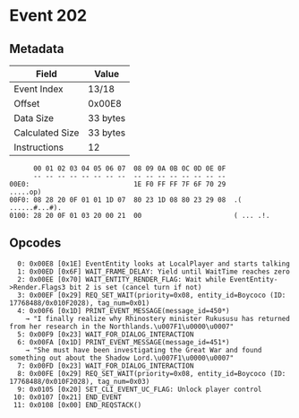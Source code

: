 # Event 202

## Metadata

| Field           | Value    |
|-----------------|----------|
| Event Index     | 13/18    |
| Offset          | 0x00E8   |
| Data Size       | 33 bytes |
| Calculated Size | 33 bytes |
| Instructions    | 12       |

```
      00 01 02 03 04 05 06 07  08 09 0A 0B 0C 0D 0E 0F
      -- -- -- -- -- -- -- --  -- -- -- -- -- -- -- --
00E0:                          1E F0 FF FF 7F 6F 70 29          .....op)
00F0: 08 28 20 0F 01 01 1D 07  80 23 1D 08 80 23 29 08  .( ......#...#).
0100: 28 20 0F 01 03 20 00 21  00                       ( ... .!.       
```

## Opcodes

```
  0: 0x00E8 [0x1E] EventEntity looks at LocalPlayer and starts talking
  1: 0x00ED [0x6F] WAIT_FRAME_DELAY: Yield until WaitTime reaches zero
  2: 0x00EE [0x70] WAIT_ENTITY_RENDER_FLAG: Wait while EventEntity->Render.Flags3 bit 2 is set (cancel turn if not)
  3: 0x00EF [0x29] REQ_SET_WAIT(priority=0x08, entity_id=Boycoco (ID: 17768488/0x010F2028), tag_num=0x01)
  4: 0x00F6 [0x1D] PRINT_EVENT_MESSAGE(message_id=450*)
    → "I finally realize why Rhinostery minister Rukususu has returned from her research in the Northlands.\u007F1\u0000\u0007"
  5: 0x00F9 [0x23] WAIT_FOR_DIALOG_INTERACTION
  6: 0x00FA [0x1D] PRINT_EVENT_MESSAGE(message_id=451*)
    → "She must have been investigating the Great War and found something out about the Shadow Lord.\u007F1\u0000\u0007"
  7: 0x00FD [0x23] WAIT_FOR_DIALOG_INTERACTION
  8: 0x00FE [0x29] REQ_SET_WAIT(priority=0x08, entity_id=Boycoco (ID: 17768488/0x010F2028), tag_num=0x03)
  9: 0x0105 [0x20] SET_CLI_EVENT_UC_FLAG: Unlock player control
 10: 0x0107 [0x21] END_EVENT
 11: 0x0108 [0x00] END_REQSTACK()
```
